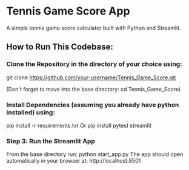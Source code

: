 # Tennis Game Score App

A simple tennis game score calculator built with Python and Streamlit.

## How to Run This Codebase:

### Clone the Repository in the directory of your choice using:

git clone https://github.com/your-username/Tennis_Game_Score.git

(Don't forget to move into the base directory: cd Tennis_Game_Score)


### Install Dependencies (assuming you already have python installed) using:
pip install -r requirements.txt
Or 
pip install pytest streamlit


### Step 3: Run the Streamlit App
From the base directory run: python start_app.py
The app should open automatically in your browser at: http://localhost:8501